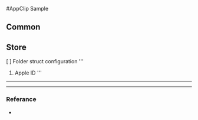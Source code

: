 #AppClip Sample 

## Common

## Store 

[ ] Folder struct configuration 
'''
1. Apple ID
'''

---- 
---- 

### Referance 
* [TITLE]: LINK
